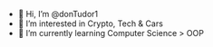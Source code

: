 - 👋 Hi, I’m @donTudor1
- 👀 I’m interested in Crypto, Tech & Cars
- 🌱 I’m currently learning Computer Science > OOP

<!---
donTudor1/donTudor1 is a ✨ special ✨ repository because its `README.md` (this file) appears on your GitHub profile.
You can click the Preview link to take a look at your changes.
--->
